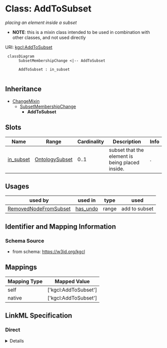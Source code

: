 # Class: AddToSubset
_placing an element inside a subset_




* __NOTE__: this is a mixin class intended to be used in combination with other classes, and not used directly


URI: [kgcl:AddToSubset](http://w3id.org/kgcl/AddToSubset)




```mermaid
 classDiagram
      SubsetMembershipChange <|-- AddToSubset
      
      AddToSubset : in_subset
      

```





## Inheritance
* [ChangeMixin](ChangeMixin.md)
    * [SubsetMembershipChange](SubsetMembershipChange.md)
        * **AddToSubset**



## Slots

| Name | Range | Cardinality | Description  | Info |
| ---  | --- | --- | --- | --- |
| [in_subset](in_subset.md) | [OntologySubset](OntologySubset.md) | 0..1 | subset that the element is being placed inside.  | . |


## Usages


| used by | used in | type | used |
| ---  | --- | --- | --- |
| [RemovedNodeFromSubset](RemovedNodeFromSubset.md) | [has_undo](has_undo.md) | range | add to subset |



## Identifier and Mapping Information







### Schema Source


* from schema: https://w3id.org/kgcl







## Mappings

| Mapping Type | Mapped Value |
| ---  | ---  |
| self | ['kgcl:AddToSubset'] |
| native | ['kgcl:AddToSubset'] |


## LinkML Specification

<!-- TODO: investigate https://stackoverflow.com/questions/37606292/how-to-create-tabbed-code-blocks-in-mkdocs-or-sphinx -->

### Direct

<details>
```yaml
name: add to subset
description: placing an element inside a subset
from_schema: https://w3id.org/kgcl
is_a: subset membership change
mixin: true
slot_usage:
  in subset:
    name: in subset
    description: subset that the element is being placed inside.

```
</details>

### Induced

<details>
```yaml
name: add to subset
description: placing an element inside a subset
from_schema: https://w3id.org/kgcl
is_a: subset membership change
mixin: true
slot_usage:
  in subset:
    name: in subset
    description: subset that the element is being placed inside.
attributes:
  in subset:
    name: in subset
    description: subset that the element is being placed inside.
    from_schema: https://w3id.org/kgcl
    alias: in_subset
    owner: add to subset
    range: ontology subset

```
</details>